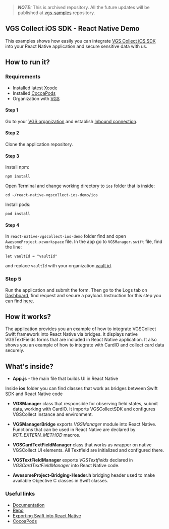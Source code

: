 > **_NOTE:_**  This is archived repository. All the future updates will be published at [vgs-samples](https://github.com/vgs-samples/vgs-collect-show-ios-react-native-demo) repository.

## VGS Collect iOS SDK - React Native Demo

This examples shows how easily you can integrate <a href="https://github.com/verygoodsecurity/vgs-collect-ios">VGS Collect iOS SDK</a> 
into your React Native application and secure sensitive data with us.

## How to run it?

### Requirements

- Installed latest <a href="https://apps.apple.com/us/app/xcode/id497799835?mt=12" target="_blank">Xcode</a>
- Installed <a href="https://guides.cocoapods.org/using/getting-started.html#installation" target="_blank">CocoaPods</a>
- Organization with <a href="https://www.verygoodsecurity.com/">VGS</a>


#### Step 1

Go to your <a href="https://dashboard.verygoodsecurity.com/" target="_blank">VGS organization</a> and establish <a href="https://www.verygoodsecurity.com/docs/getting-started/quick-integration#securing-inbound-connection" target="_blank">Inbound connection</a>. 

#### Step 2

Clone the application repository.

#### Step 3

Install npm:

`npm install`

Open Terminal and change working directory to `ios` folder that is inside:

`cd ~/react-native-vgscollect-ios-demo/ios`

Install pods:

`pod install`

#### Step 4

In `react-native-vgscollect-ios-demo` folder find and open `AwesomeProject.xcworkspace` file.
In the app go to `VGSManager.swift` file, find the line:

`let vaultId = "vaultId"`

and replace `vaultId` with your organization
 <a href="https://www.verygoodsecurity.com/docs/terminology/nomenclature#vault" target="_blank">vault id</a>. 
 
### Step 5 

Run the application and submit the form. 
Then go to the Logs tab on <a href="http://dashboard.verygoodsecurity.com" target="_blank">Dashboard</a>, find request and secure a payload. 
Instruction for this step you can find <a href="https://www.verygoodsecurity.com/docs/getting-started/quick-integration#securing-inbound-connection" target="_blank">here</a>.


## How it works?

The application provides you an example of how to integrate VGSCollect Swift framework into React Native via bridges. It displays native VGSTextFields forms that are included in React Native application.
It also shows you an example of how to integrate with CardIO and collect card data securely.

## What's inside?

- **App.js** - the main file that builds UI in React Native

Inside **ios** folder you can find classes that work as bridges between Swift SDK and React Native code

- **VGSManager** class that responsible for observing field states, submit data, working with CardIO. It imports VGSCollectSDK and configures VGSCollect instance and environment.

- **VGSManagerBridge** exports *VGSManager* module into React Native. Functions that can be used in React Native are declared by *RCT_EXTERN_METHOD* macros.

- **VGSCardTextFieldManager** class that works as wrapper on native VGSCollect UI elements. All Textfield are initialized and configured there.

- **VGSTextFieldManager** exports *VGSTextfields* declared in *VGSCardTextFieldManager* into React Native code.

- **AwesomeProject-Bridging-Header.h** bridging header used to make available Objective C classes in Swift classes.


### Useful links
 
- <a href="https://www.verygoodsecurity.com/docs/vgs-collect/ios-sdk/index" target="_blank">Documentation</a> 
- <a href="https://github.com/verygoodsecurity/vgs-collect-ios" target="_blank">Repo</a> 
- <a href="https://facebook.github.io/react-native/docs/native-modules-ios#exporting-swift" target="_blank">Exporting Swift into React Native</a> 
- <a href="http://cocoapods.org/pods/VGSCollectSDK" target="_blank">CocoaPods</a> 
